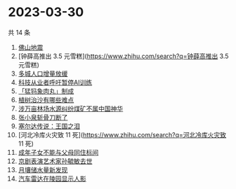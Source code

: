 # 2023-03-30

共 14 条

<!-- BEGIN -->
<!-- 最后更新时间 Thu Mar 30 2023 14:16:23 GMT+0800 (China Standard Time) -->

1. [佛山地震](https://www.zhihu.com/search?q=佛山地震)
1. [钟薛高推出 3.5 元雪糕](https://www.zhihu.com/search?q=钟薛高推出 3.5 元雪糕)
1. [多城人口增量放缓](https://www.zhihu.com/search?q=多城人口增量放缓)
1. [科技从业者呼吁暂停AI训练](https://www.zhihu.com/search?q=科技从业者呼吁暂停AI训练)
1. [「猛犸象肉丸」制成](https://www.zhihu.com/search?q=「猛犸象肉丸」制成)
1. [植树治沙有哪些难点](https://www.zhihu.com/search?q=植树治沙有哪些难点)
1. [涉万亩林场水源纠纷煤矿不属中国神华](https://www.zhihu.com/search?q=涉万亩林场水源纠纷煤矿不属中国神华)
1. [张小泉斩骨刀断了](https://www.zhihu.com/search?q=张小泉斩骨刀断了)
1. [塞尔达传说：王国之泪](https://www.zhihu.com/search?q=塞尔达传说：王国之泪)
1. [河北冷库火灾致 11 死](https://www.zhihu.com/search?q=河北冷库火灾致 11 死)
1. [成年子女不能与父母同住标间](https://www.zhihu.com/search?q=成年子女不能与父母同住标间)
1. [京剧表演艺术家孙毓敏去世](https://www.zhihu.com/search?q=京剧表演艺术家孙毓敏去世)
1. [月壤储水量新发现](https://www.zhihu.com/search?q=月壤储水量新发现)
1. [汽车雷达在陵园显示人影](https://www.zhihu.com/search?q=汽车雷达在陵园显示人影)

<!-- END -->
